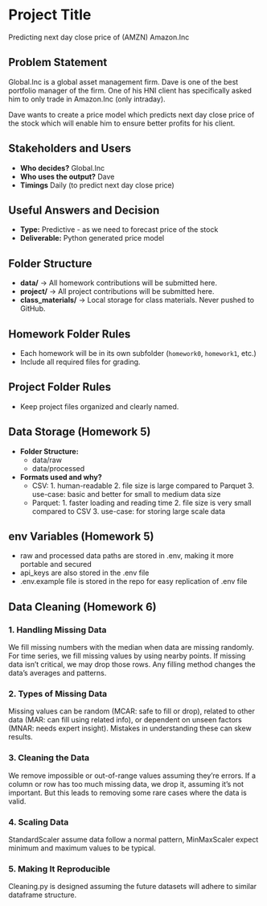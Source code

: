 # Project Title

Predicting next day close price of (AMZN) Amazon.Inc

## Problem Statement

Global.Inc is a global asset management firm. Dave is one of the best portfolio manager of the firm. One of his HNI client has specifically asked him to only trade in Amazon.Inc (only intraday).

Dave wants to create a price model which predicts next day close price of the stock which will enable him to ensure better profits for his client.

## Stakeholders and Users

- **Who decides?** Global.Inc
- **Who uses the output?** Dave
- **Timings** Daily (to predict next day close price)

## Useful Answers and Decision

- **Type:** Predictive - as we need to forecast price of the stock
- **Deliverable:** Python generated price model

## Folder Structure

- **data/** → All homework contributions will be submitted here.
- **project/** → All project contributions will be submitted here.
- **class_materials/** → Local storage for class materials. Never pushed to
GitHub.

## Homework Folder Rules

- Each homework will be in its own subfolder (`homework0`, `homework1`, etc.)
- Include all required files for grading.

## Project Folder Rules

- Keep project files organized and clearly named.

## Data Storage (Homework 5)

- **Folder Structure:**
  - data/raw
  - data/processed
- **Formats used and why?**
  - CSV:
        1. human-readable
        2. file size is large compared to Parquet
        3. use-case: basic and better for small to medium data size
  - Parquet:
        1. faster loading and reading time
        2. file size is very small compared to CSV
        3. use-case: for storing large scale data

## env Variables (Homework 5)

- raw and processed data paths are stored in .env, making it more portable and secured
- api_keys are also stored in the .env file
- .env.example file is stored in the repo for easy replication of .env file

## Data Cleaning (Homework 6)

### 1. Handling Missing Data

We fill missing numbers with the median when data are missing randomly. For time series, we fill missing values by using nearby points. If missing data isn’t critical, we may drop those rows. Any filling method changes the data’s averages and patterns.

### 2. Types of Missing Data

Missing values can be random (MCAR: safe to fill or drop), related to other data (MAR: can fill using related info), or dependent on unseen factors (MNAR: needs expert insight). Mistakes in understanding these can skew results.

### 3. Cleaning the Data

We remove impossible or out-of-range values assuming they’re errors. If a column or row has too much missing data, we drop it, assuming it’s not important. But this leads to removing some rare cases where the data is valid.

### 4. Scaling Data

StandardScaler assume data follow a normal pattern, MinMaxScaler expect minimum and maximum values to be typical.

### 5. Making It Reproducible

Cleaning.py is designed assuming the future datasets will adhere to similar dataframe structure.
